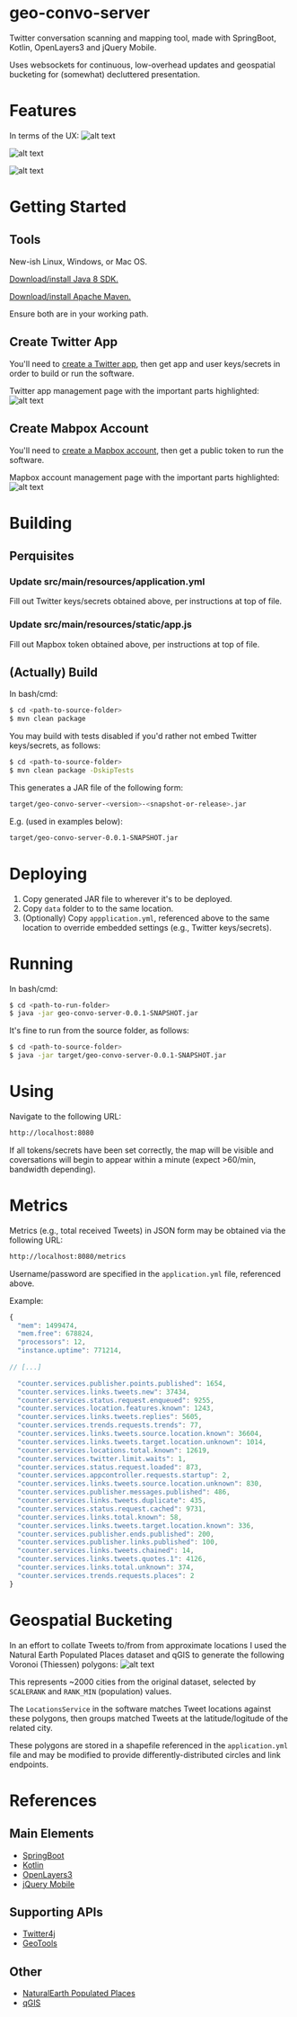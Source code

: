 # geo-convo-server
Twitter conversation scanning and mapping tool, made with SpringBoot, Kotlin, OpenLayers3 and jQuery Mobile.

Uses websockets for continuous, low-overhead updates and geospatial bucketing for (somewhat) decluttered presentation.
# Features
In terms of the UX:
![alt text](doc/main-ux-1.png "Main UX #1")

![alt text](doc/main-ux-2.png "Main UX #2")

![alt text](doc/main-ux-3.png "Main UX #3")

# Getting Started

## Tools
New-ish Linux, Windows, or Mac OS.

[Download/install Java 8 SDK.](http://www.oracle.com/technetwork/java/javase/downloads/index.html)

[Download/install Apache Maven.](https://maven.apache.org/download.cgi)

Ensure both are in your working path.

## Create Twitter App

You'll need to [create a Twitter app](https://apps.twitter.com/), then get app and user keys/secrets in order to build or run the software.

Twitter app management page with the important parts highlighted:
![alt text](doc/twitter-app-setup-1.png "Twitter app setup #1")

## Create Mabpox Account
 
You'll need to [create a Mapbox account](https://www.mapbox.com/signup/), then get a public token to run the software.  

Mapbox account management page with the important parts highlighted:
![alt text](doc/mapbox-account-setup-1.png "Mapbox account setup #1")
 
# Building

## Perquisites

### Update src/main/resources/application.yml
Fill out Twitter keys/secrets obtained above, per instructions at top of file.
 
### Update src/main/resources/static/app.js
Fill out Mapbox token obtained above, per instructions at top of file.

## (Actually) Build
In bash/cmd:
```Bash
$ cd <path-to-source-folder>
$ mvn clean package
```

You may build with tests disabled if you'd rather not embed Twitter keys/secrets, as follows:
```Bash
$ cd <path-to-source-folder>
$ mvn clean package -DskipTests
```

This generates a JAR file of the following form:
```Bash
target/geo-convo-server-<version>-<snapshot-or-release>.jar
```
E.g. (used in examples below):
```Bash
target/geo-convo-server-0.0.1-SNAPSHOT.jar
```

# Deploying
1. Copy generated JAR file to wherever it's to be deployed.
1. Copy `data` folder to to the same location.
1. (Optionally) Copy `appplication.yml`, referenced above to the same location to override embedded settings (e.g., Twitter keys/secrets).

# Running
In bash/cmd:
```Bash
$ cd <path-to-run-folder>
$ java -jar geo-convo-server-0.0.1-SNAPSHOT.jar
```
It's fine to run from the source folder, as follows:
```Bash
$ cd <path-to-source-folder>
$ java -jar target/geo-convo-server-0.0.1-SNAPSHOT.jar
```

# Using
Navigate to the following URL:
```Bash
http://localhost:8080
```

If all tokens/secrets have been set correctly, the map will be visible and coversations will begin to appear within a minute (expect >60/min, bandwidth depending).

# Metrics
Metrics (e.g., total received Tweets) in JSON form may be obtained via the following URL:
```Bash
http://localhost:8080/metrics
```

Username/password are specified in the `application.yml` file, referenced above.

Example:

```Javascript
{
  "mem": 1499474,
  "mem.free": 678824,
  "processors": 12,
  "instance.uptime": 771214,
  
// [...]

  "counter.services.publisher.points.published": 1654,
  "counter.services.links.tweets.new": 37434,
  "counter.services.status.request.enqueued": 9255,
  "counter.services.location.features.known": 1243,
  "counter.services.links.tweets.replies": 5605,
  "counter.services.trends.requests.trends": 77,
  "counter.services.links.tweets.source.location.known": 36604,
  "counter.services.links.tweets.target.location.unknown": 1014,
  "counter.services.locations.total.known": 12619,
  "counter.services.twitter.limit.waits": 1,
  "counter.services.status.request.loaded": 873,
  "counter.services.appcontroller.requests.startup": 2,
  "counter.services.links.tweets.source.location.unknown": 830,
  "counter.services.publisher.messages.published": 486,
  "counter.services.links.tweets.duplicate": 435,
  "counter.services.status.request.cached": 9731,
  "counter.services.links.total.known": 58,
  "counter.services.links.tweets.target.location.known": 336,
  "counter.services.publisher.ends.published": 200,
  "counter.services.publisher.links.published": 100,
  "counter.services.links.tweets.chained": 14,
  "counter.services.links.tweets.quotes.1": 4126,
  "counter.services.links.total.unknown": 374,
  "counter.services.trends.requests.places": 2
}
```

# Geospatial Bucketing
In an effort to collate Tweets to/from from approximate locations I used the Natural Earth Populated Places dataset and qGIS to generate the following Voronoi (Thiessen) polygons:
![alt text](doc/location-polygons-1.png "Mapbox account setup #1")

This represents ~2000 cities from the original dataset, selected by `SCALERANK` and `RANK_MIN` (population) values.  

The `LocationsService` in the software matches Tweet locations against these polygons, then groups matched Tweets at the latitude/logitude of the related city.

These polygons are stored in a shapefile referenced in the `application.yml` file and may be modified to provide differently-distributed circles and link endpoints.  

# References
## Main Elements
- [SpringBoot](https://projects.spring.io/spring-boot/)
- [Kotlin](https://kotlinlang.org/)
- [OpenLayers3](https://openlayers.org/)
- [jQuery Mobile](https://jquerymobile.com/)

## Supporting APIs
- [Twitter4j](http://twitter4j.org/en/)
- [GeoTools](http://www.geotools.org/)

## Other
- [NaturalEarth Populated Places](http://www.naturalearthdata.com/downloads/10m-cultural-vectors/10m-populated-places/)
- [qGIS](http://www.qgis.org)
